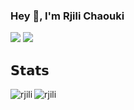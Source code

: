 ### Hey 👋, I'm Rjili Chaouki

[![](https://img.shields.io/badge/-@rjili-%23181717?style=flat-square&logo=github)](https://github.com/rjili)
[![](https://img.shields.io/badge/-rjili%20Chaouki-blue?style=flat-square&logo=Linkedin&logoColor=white&link=https://www.linkedin.com/in/rjili-chaouki/)](https://www.linkedin.com/in/rjili-chaouki/)

## 𝗦𝘁𝗮𝘁𝘀 
<img align="left" src="https://github-readme-stats.vercel.app/api?username=rjili&show_icons=true&theme=dracula&layout=compact" alt="rjili" />
<p><img align="center" src="https://github-readme-streak-stats.herokuapp.com/?user=rjili&" alt="rjili" /></p>

